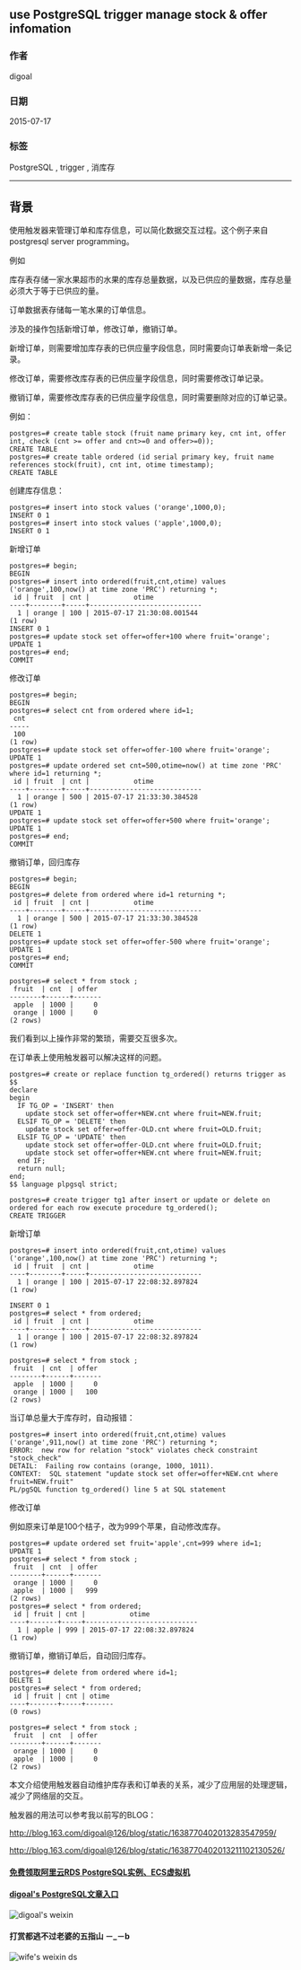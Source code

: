 ## use PostgreSQL trigger manage stock & offer infomation   
                                                                                                                                                   
### 作者                                                                                                                                  
digoal                                                                                                                                  
                                                                                                                                  
### 日期                                                                                                                                   
2015-07-17                                                                                                                       
                                                                                                                                    
### 标签                                                                                                                                  
PostgreSQL , trigger , 消库存         
                                                                                                                                              
----                                                                                                                                              
                                                                                                                                               
## 背景                                                                       
使用触发器来管理订单和库存信息，可以简化数据交互过程。这个例子来自postgresql server programming。  
  
例如  
  
库存表存储一家水果超市的水果的库存总量数据，以及已供应的量数据，库存总量必须大于等于已供应的量。  
  
订单数据表存储每一笔水果的订单信息。  
  
涉及的操作包括新增订单，修改订单，撤销订单。  
  
新增订单，则需要增加库存表的已供应量字段信息，同时需要向订单表新增一条记录。  
  
修改订单，需要修改库存表的已供应量字段信息，同时需要修改订单记录。  
  
撤销订单，需要修改库存表的已供应量字段信息，同时需要删除对应的订单记录。  
  
例如：  
  
```  
postgres=# create table stock (fruit name primary key, cnt int, offer int, check (cnt >= offer and cnt>=0 and offer>=0));  
CREATE TABLE  
postgres=# create table ordered (id serial primary key, fruit name references stock(fruit), cnt int, otime timestamp);  
CREATE TABLE  
```  
  
创建库存信息：  
  
```  
postgres=# insert into stock values ('orange',1000,0);  
INSERT 0 1  
postgres=# insert into stock values ('apple',1000,0);  
INSERT 0 1  
```  
  
新增订单  
  
```  
postgres=# begin;  
BEGIN  
postgres=# insert into ordered(fruit,cnt,otime) values ('orange',100,now() at time zone 'PRC') returning *;  
 id | fruit  | cnt |           otime              
----+--------+-----+----------------------------  
  1 | orange | 100 | 2015-07-17 21:30:08.001544  
(1 row)  
INSERT 0 1  
postgres=# update stock set offer=offer+100 where fruit='orange';  
UPDATE 1  
postgres=# end;  
COMMIT  
```  
  
修改订单  
  
```  
postgres=# begin;  
BEGIN  
postgres=# select cnt from ordered where id=1;  
 cnt   
-----  
 100  
(1 row)  
postgres=# update stock set offer=offer-100 where fruit='orange';  
UPDATE 1  
postgres=# update ordered set cnt=500,otime=now() at time zone 'PRC' where id=1 returning *;  
 id | fruit  | cnt |           otime              
----+--------+-----+----------------------------  
  1 | orange | 500 | 2015-07-17 21:33:30.384528  
(1 row)  
UPDATE 1  
postgres=# update stock set offer=offer+500 where fruit='orange';  
UPDATE 1  
postgres=# end;  
COMMIT  
```  
  
撤销订单，回归库存  
  
```  
postgres=# begin;  
BEGIN  
postgres=# delete from ordered where id=1 returning *;  
 id | fruit  | cnt |           otime              
----+--------+-----+----------------------------  
  1 | orange | 500 | 2015-07-17 21:33:30.384528  
(1 row)  
DELETE 1  
postgres=# update stock set offer=offer-500 where fruit='orange';  
UPDATE 1  
postgres=# end;  
COMMIT  
  
postgres=# select * from stock ;  
 fruit  | cnt  | offer   
--------+------+-------  
 apple  | 1000 |     0  
 orange | 1000 |     0  
(2 rows)  
```  
  
我们看到以上操作非常的繁琐，需要交互很多次。  
  
在订单表上使用触发器可以解决这样的问题。  
  
```  
postgres=# create or replace function tg_ordered() returns trigger as $$  
declare  
begin  
  IF TG_OP = 'INSERT' then  
    update stock set offer=offer+NEW.cnt where fruit=NEW.fruit;  
  ELSIF TG_OP = 'DELETE' then  
    update stock set offer=offer-OLD.cnt where fruit=OLD.fruit;  
  ELSIF TG_OP = 'UPDATE' then  
    update stock set offer=offer-OLD.cnt where fruit=OLD.fruit;  
    update stock set offer=offer+NEW.cnt where fruit=NEW.fruit;  
  end IF;   
  return null;  
end;  
$$ language plpgsql strict;  
  
postgres=# create trigger tg1 after insert or update or delete on ordered for each row execute procedure tg_ordered();  
CREATE TRIGGER  
```  
  
新增订单  
  
```  
postgres=# insert into ordered(fruit,cnt,otime) values ('orange',100,now() at time zone 'PRC') returning *;  
 id | fruit  | cnt |           otime              
----+--------+-----+----------------------------  
  1 | orange | 100 | 2015-07-17 22:08:32.897824  
(1 row)  
  
INSERT 0 1  
postgres=# select * from ordered;  
 id | fruit  | cnt |           otime              
----+--------+-----+----------------------------  
  1 | orange | 100 | 2015-07-17 22:08:32.897824  
(1 row)  
  
postgres=# select * from stock ;  
 fruit  | cnt  | offer   
--------+------+-------  
 apple  | 1000 |     0  
 orange | 1000 |   100  
(2 rows)  
```  
  
当订单总量大于库存时，自动报错：  
  
```  
postgres=# insert into ordered(fruit,cnt,otime) values ('orange',911,now() at time zone 'PRC') returning *;  
ERROR:  new row for relation "stock" violates check constraint "stock_check"  
DETAIL:  Failing row contains (orange, 1000, 1011).  
CONTEXT:  SQL statement "update stock set offer=offer+NEW.cnt where fruit=NEW.fruit"  
PL/pgSQL function tg_ordered() line 5 at SQL statement  
```  
  
修改订单  
  
例如原来订单是100个桔子，改为999个苹果，自动修改库存。  
  
```  
postgres=# update ordered set fruit='apple',cnt=999 where id=1;  
UPDATE 1  
postgres=# select * from stock ;  
 fruit  | cnt  | offer   
--------+------+-------  
 orange | 1000 |     0  
 apple  | 1000 |   999  
(2 rows)  
postgres=# select * from ordered;  
 id | fruit | cnt |           otime              
----+-------+-----+----------------------------  
  1 | apple | 999 | 2015-07-17 22:08:32.897824  
(1 row)  
```  
  
撤销订单，撤销订单后，自动回归库存。  
  
```  
postgres=# delete from ordered where id=1;  
DELETE 1  
postgres=# select * from ordered;  
 id | fruit | cnt | otime   
----+-------+-----+-------  
(0 rows)  
  
postgres=# select * from stock ;  
 fruit  | cnt  | offer   
--------+------+-------  
 orange | 1000 |     0  
 apple  | 1000 |     0  
(2 rows)  
```  
  
本文介绍使用触发器自动维护库存表和订单表的关系，减少了应用层的处理逻辑，减少了网络层的交互。  
  
触发器的用法可以参考我以前写的BLOG：  
  
http://blog.163.com/digoal@126/blog/static/1638770402013283547959/  
  
http://blog.163.com/digoal@126/blog/static/1638770402013211102130526/  
  
  
  
  
  
  
  
  
  
  
  
  
  
#### [免费领取阿里云RDS PostgreSQL实例、ECS虚拟机](https://free.aliyun.com/ "57258f76c37864c6e6d23383d05714ea")
  
  
#### [digoal's PostgreSQL文章入口](https://github.com/digoal/blog/blob/master/README.md "22709685feb7cab07d30f30387f0a9ae")
  
  
![digoal's weixin](../pic/digoal_weixin.jpg "f7ad92eeba24523fd47a6e1a0e691b59")
  
  
  
  
  
  
#### 打赏都逃不过老婆的五指山 －_－b  
![wife's weixin ds](../pic/wife_weixin_ds.jpg "acd5cce1a143ef1d6931b1956457bc9f")
  
